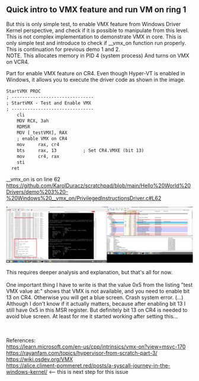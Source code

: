 <h2>Quick intro to VMX feature and run VM on ring 1</h2>
But this is only simple test, to enable VMX feature from Windows Driver Kernel perspective, and check if it is possible to manipulate from this level. This is not complex implementation to demonstrate VMX in core. This is only simple test and introduce to check if __vmx_on function run properly. <br />
This is continuation for previous demo 1 and 2. <br />
NOTE. This allocates memory in PID 4 (system process) And turns on VMX on VCR4. 

Part for enable VMX feature on CR4. Even though Hyper-VT is enabled in Windows, it allows you to execute the driver code as shown in the image.
```
StartVMX PROC
; -------------------------------
; StartVMX - Test and Enable VMX
; -------------------------------
	cli
    MOV RCX, 3ah
	RDMSR
	MOV [_testVMX], RAX
	; enable VMX on CR4
	mov     rax, cr4
	bts     rax, 13          ; Set CR4.VMXE (bit 13)
	mov     cr4, rax
	sti
  ret
```

__vmx_on is on line 62 https://github.com/KarolDuracz/scratchpad/blob/main/Hello%20World%20Drivers/demo%203%20-%20Windows%20__vmx_on/PrivilegedInstructionsDriver.c#L62

![dump](https://raw.githubusercontent.com/KarolDuracz/scratchpad/refs/heads/main/Hello%20World%20Drivers/demo%203%20-%20Windows%20__vmx_on/22%20-%2002-02-2025%20-%20chyba%20dziala.png)

This requires deeper analysis and explanation, but that's all for now.
<br /><br />
One important thing I have to write is that the value 0x5 from the listing "test VMX value at:" shows that VMX is not available, and you need to enable bit 13 on CR4. Otherwise you will get a blue screen. Crash system error. (...) Although I don't know if it actually matters, because after enabling bit 13 I still have 0x5 in this MSR register. But definitely bit 13 on CR4 is needed to avoid blue screen. At least for me it started working after setting this...

<br /><br />
References:<br />
https://learn.microsoft.com/en-us/cpp/intrinsics/vmx-on?view=msvc-170 <br />
https://rayanfam.com/topics/hypervisor-from-scratch-part-3/ <br />
https://wiki.osdev.org/VMX <br />
https://alice.climent-pommeret.red/posts/a-syscall-journey-in-the-windows-kernel/ <-- this is next step for this issue
